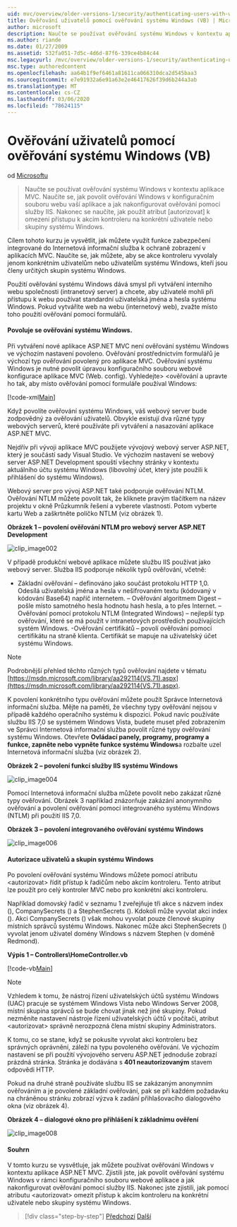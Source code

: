 ```yaml
---
uid: mvc/overview/older-versions-1/security/authenticating-users-with-windows-authentication-vb
title: Ověřování uživatelů pomocí ověřování systému Windows (VB) | Microsoft Docs
author: microsoft
description: Naučte se používat ověřování systému Windows v kontextu aplikace MVC. Naučíte se, jak povolit ověřování Windows v rámci webu vaší aplikace co...
ms.author: riande
ms.date: 01/27/2009
ms.assetid: 532fa051-7d5c-4d6d-87f6-339ce4b84c44
msc.legacyurl: /mvc/overview/older-versions-1/security/authenticating-users-with-windows-authentication-vb
msc.type: authoredcontent
ms.openlocfilehash: aa64b1f9ef6461a81611ca066310dca2d545baa3
ms.sourcegitcommit: e7e91932a6e91a63e2e46417626f39d6b244a3ab
ms.translationtype: MT
ms.contentlocale: cs-CZ
ms.lasthandoff: 03/06/2020
ms.locfileid: "78624115"
---
```

# <a name="authenticating-users-with-windows-authentication-vb"></a>Ověřování uživatelů pomocí ověřování systému Windows (VB)

od [Microsoftu](https://github.com/microsoft)

> Naučte se používat ověřování systému Windows v kontextu aplikace MVC. Naučíte se, jak povolit ověřování Windows v konfiguračním souboru webu vaší aplikace a jak nakonfigurovat ověřování pomocí služby IIS. Nakonec se naučíte, jak použít atribut [autorizovat] k omezení přístupu k akcím kontroleru na konkrétní uživatele nebo skupiny systému Windows.

Cílem tohoto kurzu je vysvětlit, jak můžete využít funkce zabezpečení integrované do Internetová informační služba k ochraně zobrazení v aplikacích MVC. Naučíte se, jak můžete, aby se akce kontroleru vyvolaly jenom konkrétním uživatelům nebo uživatelům systému Windows, kteří jsou členy určitých skupin systému Windows.

Použití ověřování systému Windows dává smysl při vytváření interního webu společnosti (intranetový server) a chcete, aby uživatelé mohli při přístupu k webu používat standardní uživatelská jména a hesla systému Windows. Pokud vytváříte web na webu (internetový web), zvažte místo toho použití ověřování pomocí formulářů.

#### <a name="enabling-windows-authentication"></a>Povoluje se ověřování systému Windows.

Při vytváření nové aplikace ASP.NET MVC není ověřování systému Windows ve výchozím nastavení povoleno. Ověřování prostřednictvím formulářů je výchozí typ ověřování povolený pro aplikace MVC. Ověřování systému Windows je nutné povolit úpravou konfiguračního souboru webové konfigurace aplikace MVC (Web. config). Vyhledejte&gt; &lt;ověřování a upravte ho tak, aby místo ověřování pomocí formuláře používal Windows:

[!code-xml[Main](authenticating-users-with-windows-authentication-vb/samples/sample1.xml)]

Když povolíte ověřování systému Windows, váš webový server bude zodpovědný za ověřování uživatelů. Obvykle existují dva různé typy webových serverů, které používáte při vytváření a nasazování aplikace ASP.NET MVC.

Nejdřív při vývoji aplikace MVC použijete vývojový webový server ASP.NET, který je součástí sady Visual Studio. Ve výchozím nastavení se webový server ASP.NET Development spouští všechny stránky v kontextu aktuálního účtu systému Windows (libovolný účet, který jste použili k přihlášení do systému Windows).

Webový server pro vývoj ASP.NET také podporuje ověřování NTLM. Ověřování NTLM můžete povolit tak, že kliknete pravým tlačítkem na název projektu v okně Průzkumník řešení a vyberete vlastnosti. Potom vyberte kartu Web a zaškrtněte políčko NTLM (viz obrázek 1).

**Obrázek 1 – povolení ověřování NTLM pro webový server ASP.NET Development**

![clip_image002](authenticating-users-with-windows-authentication-vb/_static/image1.jpg)

V případě produkční webové aplikace můžete službu IIS používat jako webový server. Služba IIS podporuje několik typů ověřování, včetně:

- Základní ověřování – definováno jako součást protokolu HTTP 1,0. Odesílá uživatelská jména a hesla v nešifrovaném textu (kódovaný v kódování Base64) napříč internetem. – Ověřování algoritmem Digest – pošle místo samotného hesla hodnotu hash hesla, a to přes Internet. – Ověřování pomocí protokolu NTLM (Integrated Windows) – nejlepší typ ověřování, které se má použít v intranetových prostředích používajících systém Windows. -Ověřování certifikátů – povolí ověřování pomocí certifikátu na straně klienta. Certifikát se mapuje na uživatelský účet systému Windows.

> [!NOTE] 
> 
> Podrobnější přehled těchto různých typů ověřování najdete v tématu [https://msdn.microsoft.com/library/aa292114(VS.71).aspx](https://msdn.microsoft.com/library/aa292114(VS.71).aspx).

K povolení konkrétního typu ověřování můžete použít Správce Internetová informační služba. Mějte na paměti, že všechny typy ověřování nejsou v případě každého operačního systému k dispozici. Pokud navíc používáte službu IIS 7,0 se systémem Windows Vista, budete muset před zobrazením ve Správci Internetová informační služba povolit různé typy ověřování systému Windows. Otevřete **Ovládací panely, programy, programy a funkce, zapněte nebo vypněte funkce systému Windows**a rozbalte uzel Internetová informační služba (viz obrázek 2).

**Obrázek 2 – povolení funkcí služby IIS systému Windows**

![clip_image004](authenticating-users-with-windows-authentication-vb/_static/image2.jpg)

Pomocí Internetová informační služba můžete povolit nebo zakázat různé typy ověřování. Obrázek 3 například znázorňuje zakázání anonymního ověřování a povolení ověřování pomocí integrovaného systému Windows (NTLM) při použití IIS 7,0.

**Obrázek 3 – povolení integrovaného ověřování systému Windows**

![clip_image006](authenticating-users-with-windows-authentication-vb/_static/image3.jpg)

#### <a name="authorizing-windows-users-and-groups"></a>Autorizace uživatelů a skupin systému Windows

Po povolení ověřování systému Windows můžete pomocí atributu &lt;autorizovat&gt; řídit přístup k řadičům nebo akcím kontroleru. Tento atribut lze použít pro celý kontroler MVC nebo pro konkrétní akci kontroleru.

Například domovský řadič v seznamu 1 zveřejňuje tři akce s názvem index (), CompanySecrets () a StephenSecrets (). Kdokoli může vyvolat akci index (). Akci CompanySecrets () však mohou vyvolat pouze členové skupiny místních správců systému Windows. Nakonec může akci StephenSecrets () vyvolat jenom uživatel domény Windows s názvem Stephen (v doméně Redmond).

**Výpis 1 – Controllers\HomeController.vb**

[!code-vb[Main](authenticating-users-with-windows-authentication-vb/samples/sample2.vb)]

> [!NOTE]
> Vzhledem k tomu, že nástroj řízení uživatelských účtů systému Windows (UAC) pracuje se systémem Windows Vista nebo Windows Server 2008, místní skupina správců se bude chovat jinak než jiné skupiny. Pokud nezměníte nastavení nástroje řízení uživatelských účtů v počítači, atribut &lt;autorizovat&gt; správně nerozpozná člena místní skupiny Administrators.

K tomu, co se stane, když se pokusíte vyvolat akci kontroleru bez správných oprávnění, záleží na typu povoleného ověřování. Ve výchozím nastavení se při použití vývojového serveru ASP.NET jednoduše zobrazí prázdná stránka. Stránka je dodávána s **401 neautorizovaným** stavem odpovědi HTTP.

Pokud na druhé straně používáte službu IIS se zakázaným anonymním ověřováním a je povolené základní ověřování, pak se při každém požadavku na chráněnou stránku zobrazí výzva k zadání přihlašovacího dialogového okna (viz obrázek 4).

**Obrázek 4 – dialogové okno pro přihlášení k základnímu ověření**

![clip_image008](authenticating-users-with-windows-authentication-vb/_static/image4.jpg)

#### <a name="summary"></a>Souhrn

V tomto kurzu se vysvětluje, jak můžete používat ověřování Windows v kontextu aplikace ASP.NET MVC. Zjistili jste, jak povolit ověřování systému Windows v rámci konfiguračního souboru webové aplikace a jak nakonfigurovat ověřování pomocí služby IIS. Nakonec jste zjistili, jak pomocí atributu &lt;autorizovat&gt; omezit přístup k akcím kontroleru na konkrétní uživatele nebo skupiny systému Windows.

> [!div class="step-by-step"]
> [Předchozí](authenticating-users-with-forms-authentication-vb.md)
> [Další](preventing-javascript-injection-attacks-vb.md)
